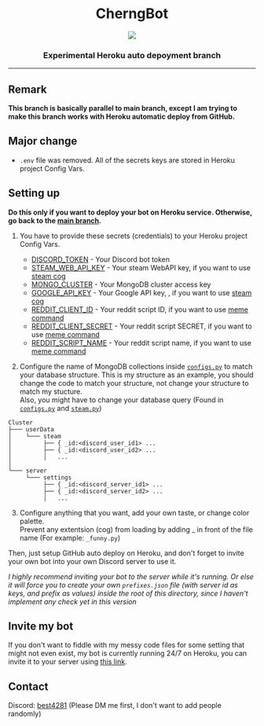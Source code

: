 <h1 align="center">CherngBot</h1>
<p align="center">
  <img src="https://cdn.discordapp.com/avatars/729564576559005707/b17810e2e0fd18c6a7c604bfe7e51b3d.png?size=128" />
</p>
<h3 align="center">Experimental Heroku auto depoyment branch</h3>

------------
## Remark
**This branch is basically parallel to main branch, except I am trying to make this branch works with Heroku automatic deploy from GitHub.**

## Major change
- `.env` file was removed. All of the secrets keys are stored in Heroku project Config Vars.

## Setting up
**Do this only if you want to deploy your bot on Heroku service. Otherwise, go back to the [main branch](https://github.com/best4281/cherng-bot).**

1. You have to provide these secrets (credentials) to your Heroku project Config Vars.
    - [DISCORD_TOKEN](https://discord.com/developers/applications) - Your Discord bot token
    - [STEAM_WEB_API_KEY](https://steamcommunity.com/login/home/?goto=%2Fdev%2Fapikey) - Your steam WebAPI key, if you want to use [steam cog](./cogs/steam.py)
    - [MONGO_CLUSTER](https://docs.atlas.mongodb.com/connect-to-cluster/#connect-to-a-cluster) - Your MongoDB cluster access key
    - [GOOGLE_API_KEY](https://console.cloud.google.com/apis/credentials?_ga=2.234237150.1566059940.1622774822-1399153718.1622774822) - Your Google API key, , if you want to use [steam cog](./cogs/steam.py)
    - [REDDIT_CLIENT_ID](https://www.reddit.com/prefs/apps/) - Your reddit script ID, if you want to use [meme command](./cogs/funny.py)
    - [REDDIT_CLIENT_SECRET](https://www.reddit.com/prefs/apps/) - Your reddit script SECRET, if you want to use [meme command](./cogs/funny.py)
    - [REDDIT_SCRIPT_NAME](https://www.reddit.com/prefs/apps/) - Your reddit script name, if you want to use [meme command](./cogs/funny.py)

2. Configure the name of MongoDB collections inside [`configs.py`](./configs.py) to match your database structure. This is my structure as an example, you should change the code to match your structure, not change your structure to match my stucture.  
Also, you might have to change your database query (Found in [`configs.py`](./configs.py) and [`steam.py`](./cogs/steam.py))
```
Cluster
├─── userData
│    └─── steam
│         ├── { _id:<discord_user_id1> ...
│         ├── { _id:<discord_user_id2> ...
│         │   ...
│   
└─── server
     └─── settings
          ├── { _id:<discord_server_id1> ...
          ├── { _id:<discord_server_id2> ...
          │   ...
```

3. Configure anything that you want, add your own taste, or change color palette.  
Prevent any extentsion (cog) from loading by adding _ in front of the file name (For example: `_funny.py`)

Then, just setup GitHub auto deploy on Heroku, and don't forget to invite your own bot into your own Discord server to use it.


_I highly recommend inviting your bot to the server while it's running. Or else it will force you to create your own `prefixes.json` file (with server id as keys, and prefix as values) inside the root of this directory, since I haven't implement any check yet in this version_


## Invite my bot
If you don't want to fiddle with my messy code files for some setting that might not even exist, my bot is currently running 24/7 on Heroku, you can invite it to your server using [this link](https://discord.com/api/oauth2/authorize?client_id=729564576559005707&permissions=8&scope=bot).

## Contact
Discord: [best4281](https://discordapp.com/users/283765324401344514) (Please DM me first, I don't want to add people randomly)
